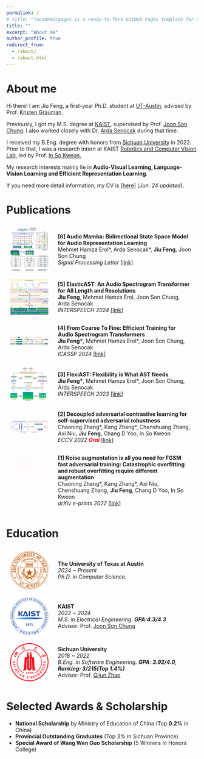 ```yaml
---
permalink: /
# title: "?academicpages is a ready-to-fork GitHub Pages template for academic personal websites"
title: ""
excerpt: "About me"
author_profile: true
redirect_from: 
  - /about/
  - /about.html
---
```


About me
======
Hi there! I am Jiu Feng, a first-year Ph.D. student at [UT-Austin](https://www.utexas.edu/), advised by Prof. [Kristen Grauman](https://www.cs.utexas.edu/~grauman/). 

Previously, I got my M.S. degree at [KAIST](https://www.kaist.ac.kr/en/), supervised by Prof. [Joon Son Chung](http://mm.kaist.ac.kr/joon/). I also worked closely with Dr. [Arda Senocak](https://ardasnck.github.io/) during that time. 

I received my B.Eng. degree with honors from [Sichuan University](https://en.scu.edu.cn/) in 2022. Prior to that, I was a research intern at KAIST [Robotics and Computer Vision Lab](http://rcv.kaist.ac.kr/), led by Prof. [In So Kweon.](https://scholar.google.com/citations?user=XA8EOlEAAAAJ&hl=en)

My research interests mainly lie in **Audio-Visual Learning, Language-Vision Learning and Efficient Representation Learning**.

If you need more detail information, my CV is [[here]](/files/CV_JiuFeng.pdf) (*Jun. 24 updated*).

Publications
======
<style>
.flex-container {
  display: flex;
  align-items: center;
}

.flex-container > div {
  margin: 10px;
  padding:5px;
  align-items: flex-start;
}

.flex-container img {
      max-width: 20%; /* 设置图片最大宽度，根据需要进行调整 */
      margin: 10px;
      /* margin-left: 20px; 图片右边距，可以根据需要调整 */
      /* margin-top: 15px; 图片右边距，可以根据需要调整 */
    }
</style>


<div class="flex-container">
  <img src="images/AuM.png" alt="pic">
  <div>
  <b>[6] Audio Mamba: Bidirectional State Space Model for Audio Representation Learning</b> <br>
  Mehmet Hamza Erol*, Arda Senocak*, <b>Jiu Feng</b>, Joon Son Chung <br>
  <i>Signal Processing Letter</i>
  <a href="https://ieeexplore.ieee.org/abstract/document/10720871">[link]</a> <br> 
  <!-- <a href="https://jiufengsc.github.io/files/1890.pdf">[link]</a> -->
  </div>
</div>

<div class="flex-container">
  <img src="images/ElasticAST.png" alt="pic">
  <div>
  <b>[5] ElasticAST: An Audio Spectrogram Transformer for All Length and Resolutions</b> <br>
  <b>Jiu Feng</b>, Mehmet Hamza Erol, Joon Son Chung, Arda Senocak <br>
  <i>INTERSPEECH 2024</i>
  <!-- <a href="https://jiufengsc.github.io/">[link]</a> <br>  -->
  <a href="https://jiufengsc.github.io/files/ElasticAST.pdf">[link]</a>
  </div>
</div>

<div class="flex-container">
  <img src="images/ReAST.png" alt="pic">
  <div>
  <b>[4] From Coarse To Fine: Efficient Training for Audio Spectrogram Transformers</b> <br>
  <b>Jiu Feng*</b>, Mehmet Hamza Erol*, Joon Son Chung, Arda Senocak <br>
  <i>ICASSP 2024</i>
  <a href="https://arxiv.org/pdf/2401.08415">[link]</a> <br> 
  <!-- <a href="https://jiufengsc.github.io/files/1890.pdf">[link]</a> -->
  </div>
</div>

<div class="flex-container">
  <img src="images/FlexiAST.png" alt="pic">
  <div>
  <b>[3] FlexiAST: Flexibility is What AST Needs</b> <br>
  <b>Jiu Feng*</b>, Mehmet Hamza Erol*, Joon Son Chung, Arda Senocak <br>
  <i>INTERSPEECH 2023</i> 
  <a href="https://arxiv.org/pdf/2307.09286">[link]</a>
  <br>
  </div>
</div>

<div class="flex-container">
  <img src="images/ECCV2022.png" alt="pic">
  <div>
  <b>[2] Decoupled adversarial contrastive learning for self-supervised adversarial robustness</b> <br>
  Chaoning Zhang*, Kang Zhang*, Chenshuang Zhang, Axi Niu, <b>Jiu Feng</b>, Chang D Yoo, In So Kweon <br>
  <i>ECCV 2022 <p style="color:red;display: inline;"> <b>Oral</b> </p> </i> <a href="https://arxiv.org/pdf/2207.10899">[link]</a>
  <!-- <a href="https://arxiv.org/pdf/2307.09286">[Link]</a>  -->
  </div>
</div>

<div class="flex-container">
  <img src="images/white.jpeg" alt="pic">
  <div>
  <b>	[1] Noise augmentation is all you need for FGSM fast adversarial training: Catastrophic overfitting and robust overfitting require different augmentation</b> <br>
  Chaoning Zhang*, Kang Zhang*, Axi Niu, Chenshuang Zhang,  <b>Jiu Feng</b>, Chang D Yoo, In So Kweon <br>
  <i>arXiv e-prints 2022</i> 
  <a href="https://jiufengsc.github.io/files/Noise_Augmentation_Is_All_You_Need_For_FGSM_Fast_A.pdf">[link]</a>
  <!-- <a href="https://deepai.org/publication/noise-augmentation-is-all-you-need-for-fgsm-fast-adversarial-training-catastrophic-overfitting-and-robust-overfitting-require-different-augmentation">[Link]</a>  -->
  </div>
</div>

Education
======
<div class="flex-container">
  <img src="images/UT-Austin-logo.png" alt="pic" width="120">
  <div>
  <b>The University of Texas at Austin</b> <br>
  <i> 2024 ~ Present</i><br>
  <i>Ph.D. in Computer Science.</i><br>
  <!-- Advisor: Prof. <a href="http://mm.kaist.ac.kr/joon/">Joon Son Chung</a>  <br> -->
  <!-- Advisor: Prof. <a href="https://www.cs.utexas.edu/~grauman/">Kristen Grauman</a>  <br> -->
  </div>
</div>

<div class="flex-container">
  <img src="images/KAIST_logo.png" alt="pic" width="120">
  <div>
  <b>KAIST</b> <br>
  <i> 2022 ~ 2024</i><br>
  <i>M.S. in Electrical Engineering. <b>GPA:4.3/4.3</b></i><br>
  Advisor: Prof. <a href="http://mm.kaist.ac.kr/joon/">Joon Son Chung</a>  <br>
  </div>
</div>

<div class="flex-container">
  <img src="images/SCU.png" alt="pic" width="120">
  <div>
  <b>Sichuan University</b> <br>
  <i>2018 ~ 2022</i><br>
  <i>B.Eng. in Software Engineering. <b>GPA: 3.92/4.0, Ranking: 3/215(Top 1.4%)</b> </i> <br>
  <!-- A member of <a href="https://en.wikipedia.org/wiki/Wu_Yuzhang_Honors_College">Wu Yuzhang Honors College</a>.<br> -->
  Advisor: Prof. <a href="https://scholar.google.com/citations?hl=en&user=c2fckoYAAAAJ">Qijun Zhao</a>  <br>
  </div>
</div>


Selected Awards & Scholarship
======
<!-- - **KAIST Full Scholarship** for M.S. students<br> -->
- **National Scholarship** by Ministry of Education of China (Top **0.2%** in China)<br>
- **Provincial Outstanding Graduates** (Top 3% in Sichuan Province)<br>
- **Special Award of Wang Wen Guo Scholarship** (5 Winners in Honors College)<br>
<!-- - **First-class Scholarship of Sichuan University** (Top 2% in SCU)<br> -->
<!-- - **National Encouragement Scholarship** (Awarded for two years)<br> -->
<!-- - **National Second Prize**(Top 2%) in “Higher Education Cup” Contemporary Undergraduate Mathematical Contest in Modeling (CUMCM)<br> -->
<!-- - **Gold Award** in International Genetically Engineered Machine Competition (IGEM)<br> -->
<!-- - **Meritorious Winner** in Interdisciplinary Contest In Modeling (ICM)<br> -->
<!-- - **First Prize**(Top 5%) in the Asia and Pacific Mathematical Contest in Modeling (APMCM)<br> -->

<div hidden  style="width:50%;">
<!-- <a href="http://www.clustrmaps.com/map/Jiufengsc.github.io" title="Visit tracker for Jiufengsc.github.io"><img src="//www.clustrmaps.com/map_v2.png?d=WU1e21Wr3it5EdEPQQ961ysHrThSFB_sAcHq5P0B1DA" /></a> -->
<script type="text/javascript" id="clustrmaps" src="//clustrmaps.com/map_v2.js?d=WU1e21Wr3it5EdEPQQ961ysHrThSFB_sAcHq5P0B1DA"></script>
<script type="text/javascript" src="//rf.revolvermaps.com/0/0/7.js?i=5iffew9vddy&amp;m=0&amp;c=ff0000&amp;cr1=ffffff&amp;sx=0" async="async"></script>
<!-- Google tag (gtag.js) -->
<!-- <script async src="https://www.googletagmanager.com/gtag/js?id=G-MPEZ7VWJR6"></script> -->
<script>
  window.dataLayer = window.dataLayer || [];
  function gtag(){dataLayer.push(arguments);}
  gtag('js', new Date());

  gtag('config', 'G-MPEZ7VWJR6');
</script>
</div>
